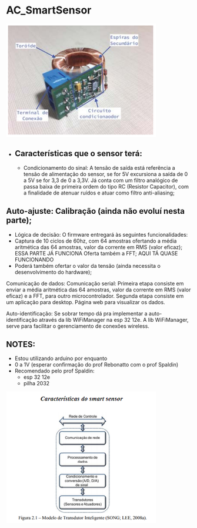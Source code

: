 # AC_SmartSensor

![Sensor](https://github.com/rfpanizzon/AC_SmartSensor/blob/main/img/smart_sensor.png)

+ ## Características que o sensor terá:

  + Condicionamento do sinal:  A tensão de saída está referência a tensão de alimentação do sensor, se for 5V excursiona a saída de 0 a 5V se for 3,3 de 0 a 3,3V. Já conta com um filtro analógico de passa baixa de primeira ordem do tipo RC (Resistor Capacitor), com a finalidade de atenuar ruídos e atuar como filtro anti-aliasing;
## Auto-ajuste: Calibração (ainda não evoluí nesta parte);
- Lógica de decisão: O firmware entregará às seguintes funcionalidades:
- Captura de 10 ciclos de 60hz, com 64 amostras ofertando a média aritmética das 64 amostras, valor da corrente em RMS (valor eficaz);  ESSA PARTE JÁ FUNCIONA Oferta também a FFT; AQUI TÁ QUASE FUNCIONANDO
- Poderá também ofertar o valor da tensão (ainda necessita o desenvolvimento do hardware);

Comunicação de dados: Comunicação serial:
Primeira etapa consiste em enviar a média aritmética das 64 amostras, valor da corrente em RMS (valor eficaz) e a FFT, para outro microcontrolador.
Segunda etapa consiste em um aplicação para desktop. Página web para visualizar os dados.

Auto-identificação: Se sobrar tempo dá pra implementar a auto-identificação através da lib WiFiManager na esp 32 12e. A lib WiFiManager, serve para facilitar o gerenciamento de conexões wireless.


## NOTES:
* Estou utilizando arduino por enquanto
* 0 a 1V (esperar confirmação do prof Rebonatto com o prof Spaldin)
* Recomendado pelo prof Spaldin:
	* esp 32 12e
	* pilha 2032

![Sensor](https://github.com/rfpanizzon/AC_SmartSensor/blob/main/img/modelo_smart_sensor.png)
